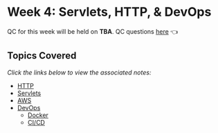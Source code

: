 # Week 4: Servlets, HTTP, & DevOps
QC for this week will be held on **TBA**. QC questions [here](https://github.com/220531-Enterprise/demos/tree/main/4-servlets-devops) 👈

## Topics Covered
*Click the links below to view the associated notes:*

- [HTTP](https://github.com/220531-Enterprise/demos/blob/main/4-servlets-devops/notes/http.md)
- [Servlets](https://github.com/220531-Enterprise/demos/blob/main/4-servlets-devops/qc-questions.md#servlets)
- [AWS](https://github.com/220531-Enterprise/demos/blob/main/4-servlets-devops/notes/aws.md)
- [DevOps](https://github.com/220531-Enterprise/demos/blob/main/4-servlets-devops/notes/ci-cd.md)
  - [Docker](https://github.com/220531-Enterprise/demos/blob/main/4-servlets-devops/notes/docker.md)
  - [CI/CD](https://github.com/220531-Enterprise/demos/blob/main/4-servlets-devops/notes/ci-cd.md)

<br>

